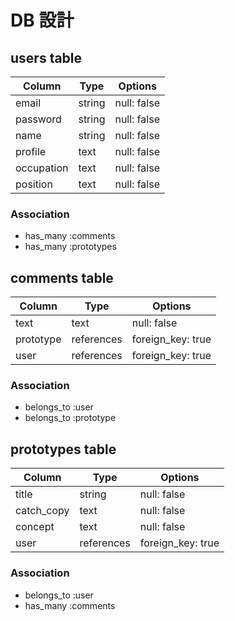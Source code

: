 # DB 設計

## users table

| Column     | Type   | Options     |
|------------|--------|-------------|
| email      | string | null: false |
| password   | string | null: false |
| name       | string | null: false |
| profile    | text   | null: false |
| occupation | text   | null: false |
| position   | text   | null: false |

### Association

* has_many :comments
* has_many :prototypes

## comments table

| Column    | Type       | Options           |
|-----------|------------|-------------------|
| text      | text       | null: false       |
| prototype | references | foreign_key: true | 
| user      | references | foreign_key: true |

### Association

- belongs_to :user
- belongs_to :prototype

## prototypes table

| Column     | Type       | Options           |
|------------|------------|-------------------|
| title      | string     | null: false       |
| catch_copy | text       | null: false       |
| concept    | text       | null: false       |
| user       | references | foreign_key: true |

### Association

- belongs_to :user
- has_many :comments
